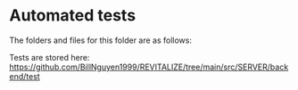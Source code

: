 # Automated tests

The folders and files for this folder are as follows:

Tests are stored here: https://github.com/BillNguyen1999/REVITALIZE/tree/main/src/SERVER/backend/test
